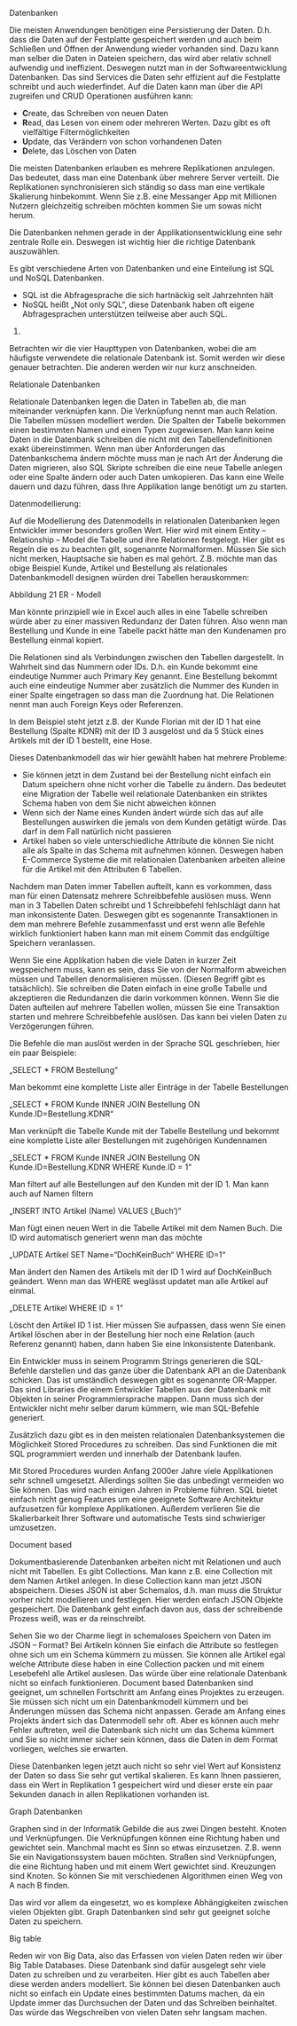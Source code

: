 Datenbanken

Die meisten Anwendungen benötigen eine Persistierung der Daten. D.h. dass die Daten auf der Festplatte gespeichert werden und auch beim Schließen und Öffnen der Anwendung wieder vorhanden sind. Dazu kann man selber die Daten in Dateien speichern, das wird aber relativ schnell aufwendig und ineffizient. Deswegen nutzt man in der Softwareentwicklung Datenbanken. Das sind Services die Daten sehr effizient auf die Festplatte schreibt und auch wiederfindet. Auf die Daten kann man über die API zugreifen und CRUD Operationen ausführen kann:

- **C**reate, das Schreiben von neuen Daten
- **R**ead, das Lesen von einem oder mehreren Werten. Dazu gibt es oft vielfältige Filtermöglichkeiten
- **U**pdate, das Verändern von schon vorhandenen Daten
- **D**elete, das Löschen von Daten

Die meisten Datenbanken erlauben es mehrere Replikationen anzulegen. Das bedeutet, dass man eine Datenbank über mehrere Server verteilt. Die Replikationen synchronisieren sich ständig so dass man eine vertikale Skalierung hinbekommt. Wenn Sie z.B. eine Messanger App mit Millionen Nutzern gleichzeitig schreiben möchten kommen Sie um sowas nicht herum.

Die Datenbanken nehmen gerade in der Applikationsentwicklung eine sehr zentrale Rolle ein. Deswegen ist wichtig hier die richtige Datenbank auszuwählen.

Es gibt verschiedene Arten von Datenbanken und eine Einteilung ist SQL und NoSQL Datenbanken.   

- SQL ist die Abfragesprache die sich hartnäckig seit Jahrzehnten hält
- NoSQL heißt „Not only SQL“, diese Datenbank haben oft eigene Abfragesprachen unterstützen teilweise aber auch SQL.
1. 

Betrachten wir die vier Haupttypen von Datenbanken, wobei die am häufigste verwendete die relationale Datenbank ist. Somit werden wir diese genauer betrachten. Die anderen werden wir nur kurz anschneiden.

Relationale Datenbanken

Relationale Datenbanken legen die Daten in Tabellen ab, die man miteinander verknüpfen kann. Die Verknüpfung nennt man auch Relation. Die Tabellen müssen modelliert werden. Die Spalten der Tabelle bekommen einen bestimmten Namen und einen Typen zugewiesen. Man kann keine Daten in die Datenbank schreiben die nicht mit den Tabellendefinitionen exakt übereinstimmen. Wenn man über Anforderungen das Datenbankschema ändern möchte muss man je nach Art der Änderung die Daten migrieren, also SQL Skripte schreiben die eine neue Tabelle anlegen oder eine Spalte ändern oder auch Daten umkopieren. Das kann eine Weile dauern und dazu führen, dass Ihre Applikation lange benötigt um zu starten.

Datenmodellierung:

Auf die Modellierung des Datenmodells in relationalen Datenbanken legen Entwickler immer besonders großen Wert. Hier wird mit einem Entity – Relationship – Model die Tabelle und ihre Relationen festgelegt. Hier gibt es Regeln die es zu beachten gilt, sogenannte Normalformen. Müssen Sie sich nicht merken, Hauptsache sie haben es mal gehört. Z.B. möchte man das obige Beispiel Kunde, Artikel und Bestellung als relationales Datenbankmodell designen würden drei Tabellen herauskommen:

Abbildung 21 ER - Modell

 

Man könnte prinzipiell wie in Excel auch alles in eine Tabelle schreiben würde aber zu einer massiven Redundanz der Daten führen. Also wenn man Bestellung und Kunde in eine Tabelle packt hätte man den Kundenamen pro Bestellung einmal kopiert.

Die Relationen sind als Verbindungen zwischen den Tabellen dargestellt. In Wahrheit sind das Nummern oder IDs. D.h. ein Kunde bekommt eine eindeutige Nummer auch Primary Key genannt. Eine Bestellung bekommt auch eine eindeutige Nummer aber zusätzlich die Nummer des Kunden in einer Spalte eingetragen so dass man die Zuordnung hat. Die Relationen nennt man auch Foreign Keys oder Referenzen.

In dem Beispiel steht jetzt z.B. der Kunde Florian mit der ID 1 hat eine Bestellung (Spalte KDNR) mit der ID 3 ausgelöst und da 5 Stück eines Artikels mit der ID 1 bestellt, eine Hose. 

Dieses Datenbankmodell das wir hier gewählt haben hat mehrere Probleme: 

- Sie können jetzt in dem Zustand bei der Bestellung nicht einfach ein Datum speichern ohne nicht vorher die Tabelle zu ändern. Das bedeutet eine Migration der Tabelle weil relationale Datenbanken ein striktes Schema haben von dem Sie nicht abweichen können
- Wenn sich der Name eines Kunden ändert würde sich das auf alle Bestellungen auswirken die jemals von dem Kunden getätigt würde. Das darf in dem Fall natürlich nicht passieren
- Artikel haben so viele unterschiedliche Attribute die können Sie nicht alle als Spalte in das Schema mit aufnehmen können. Deswegen haben E-Commerce Systeme die mit relationalen Datenbanken arbeiten alleine für die Artikel mit den Attributen 6 Tabellen.

Nachdem man Daten immer Tabellen aufteilt, kann es vorkommen, dass man für einen Datensatz mehrere Schreibbefehle auslösen muss. Wenn man in 3 Tabellen Daten schreibt und 1 Schreibbefehl fehlschlägt dann hat man inkonsistente Daten. Deswegen gibt es sogenannte Transaktionen in dem man mehrere Befehle zusammenfasst und erst wenn alle Befehle wirklich funktioniert haben kann man mit einem Commit das endgültige Speichern veranlassen.

Wenn Sie eine Applikation haben die viele Daten in kurzer Zeit wegspeichern muss, kann es sein, dass Sie von der Normalform abweichen müssen und Tabellen denormalisieren müssen. (Diesen Begriff gibt es tatsächlich). Sie schreiben die Daten einfach in eine große Tabelle und akzeptieren die Redundanzen die darin vorkommen können. Wenn Sie die Daten aufteilen auf mehrere Tabellen wollen, müssen Sie eine Transaktion starten und mehrere Schreibbefehle auslösen. Das kann bei vielen Daten zu Verzögerungen führen.

Die Befehle die man auslöst werden in der Sprache SQL geschrieben, hier ein paar Beispiele:

„SELECT * FROM Bestellung“

Man bekommt eine komplette Liste aller Einträge in der Tabelle Bestellungen

„SELECT * FROM Kunde INNER JOIN Bestellung ON Kunde.ID=Bestellung.KDNR“

Man verknüpft die Tabelle Kunde mit der Tabelle Bestellung und bekommt eine komplette Liste aller Bestellungen mit zugehörigen Kundennamen

„SELECT * FROM Kunde INNER JOIN Bestellung ON Kunde.ID=Bestellung.KDNR WHERE Kunde.ID = 1“

Man filtert auf alle Bestellungen auf den Kunden mit der ID 1. Man kann auch auf Namen filtern

„INSERT INTO Artikel (Name) VALUES (‚Buch‘)“

Man fügt einen neuen Wert in die Tabelle Artikel mit dem Namen Buch. Die ID wird automatisch generiert wenn man das möchte

„UPDATE Artikel SET Name=“DochKeinBuch“ WHERE ID=1“

Man ändert den Namen des Artikels mit der ID 1 wird auf DochKeinBuch geändert. Wenn man das WHERE weglässt updatet man alle Artikel auf einmal.

„DELETE Artikel WHERE ID = 1“

Löscht den Artikel ID 1 ist. Hier müssen Sie aufpassen, dass wenn Sie einen Artikel löschen aber in der Bestellung hier noch eine Relation (auch Referenz genannt) haben, dann haben Sie eine Inkonsistente Datenbank.

Ein Entwickler muss in seinem Programm Strings generieren die SQL-Befehle darstellen und das ganze über die Datenbank API an die Datenbank schicken. Das ist umständlich deswegen gibt es sogenannte OR-Mapper. Das sind Libraries die einem Entwickler Tabellen aus der Datenbank mit Objekten in seiner Programmiersprache mappen. Dann muss sich der Entwickler nicht mehr selber darum kümmern, wie man SQL-Befehle generiert.

Zusätzlich dazu gibt es in den meisten relationalen Datenbanksystemen die Möglichkeit Stored Procedures zu schreiben. Das sind Funktionen die mit SQL programmiert werden und innerhalb der Datenbank laufen. 

Mit Stored Procedures wurden Anfang 2000er Jahre viele Applikationen sehr schnell umgesetzt. Allerdings sollten Sie das unbedingt vermeiden wo Sie können. Das wird nach einigen Jahren in Probleme führen. SQL bietet einfach nicht genug Features um eine geeignete Software Architektur aufzusetzen für komplexe Applikationen. Außerdem verlieren Sie die Skalierbarkeit Ihrer Software und automatische Tests sind schwieriger umzusetzen.

Document based

Dokumentbasierende Datenbanken arbeiten nicht mit Relationen und auch nicht mit Tabellen. Es gibt Collections. Man kann z.B. eine Collection mit dem Namen Artikel anlegen. In diese Collection kann man jetzt JSON abspeichern. Dieses JSON ist aber Schemalos, d.h. man muss die Struktur vorher nicht modellieren und festlegen. Hier werden einfach JSON Objekte gespeichert. Die Datenbank geht einfach davon aus, dass der schreibende Prozess weiß, was er da reinschreibt. 

Sehen Sie wo der Charme liegt in schemaloses Speichern von Daten im JSON – Format? Bei Artikeln können Sie einfach die Attribute so festlegen ohne sich um ein Schema kümmern zu müssen. Sie können alle Artikel egal welche Attribute diese haben in eine Collection packen und mit einem Lesebefehl alle Artikel auslesen. Das würde über eine relationale Datenbank nicht so einfach funktionieren. Document based Datenbanken sind geeignet, um schnellen Fortschritt am Anfang eines Projektes zu erzeugen. Sie müssen sich nicht um ein Datenbankmodell kümmern und bei Änderungen müssen das Schema nicht anpassen. Gerade am Anfang eines Projekts ändert sich das Datenmodell sehr oft. Aber es können auch mehr Fehler auftreten, weil die Datenbank sich nicht um das Schema kümmert und Sie so nicht immer sicher sein können, dass die Daten in dem Format vorliegen, welches sie erwarten.

Diese Datenbanken legen jetzt auch nicht so sehr viel Wert auf Konsistenz der Daten so dass Sie sehr gut vertikal skalieren. Es kann Ihnen passieren, dass ein Wert in Replikation 1 gespeichert wird und dieser erste ein paar Sekunden danach in allen Replikationen vorhanden ist.

Graph Datenbanken

Graphen sind in der Informatik Gebilde die aus zwei Dingen besteht. Knoten und Verknüpfungen. Die Verknüpfungen können eine Richtung haben und gewichtet sein. Manchmal macht es Sinn so etwas einzusetzen. Z.B. wenn Sie ein Navigationssystem bauen möchten. Straßen sind Verknüpfungen, die eine Richtung haben und mit einem Wert gewichtet sind. Kreuzungen sind Knoten. So können Sie mit verschiedenen Algorithmen einen Weg von A nach B finden.

Das wird vor allem da eingesetzt, wo es komplexe Abhängigkeiten zwischen vielen Objekten gibt. Graph Datenbanken sind sehr gut geeignet solche Daten zu speichern. 

Big table

Reden wir von Big Data, also das Erfassen von vielen Daten reden wir über Big Table Databases. Diese Datenbank sind dafür ausgelegt sehr viele Daten zu schreiben und zu verarbeiten. Hier gibt es auch Tabellen aber diese werden anders modelliert. Sie können bei diesen Datenbanken auch nicht so einfach ein Update eines bestimmten Datums machen, da ein Update immer das Durchsuchen der Daten und das Schreiben beinhaltet. Das würde das Wegschreiben von vielen Daten sehr langsam machen.   
